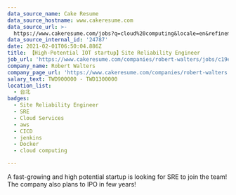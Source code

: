 ```yaml
---
data_source_name: Cake Resume
data_source_hostname: www.cakeresume.com
data_source_url: >-
  https://www.cakeresume.com/jobs?q=cloud%20computing&locale=en&refinementList%5Bseniority_level%5D%5B0%5D=mid_senior_level&refinementList%5Bsalary_type%5D=per_year&range%5Bsalary_range%5D%5Bmin%5D=1000000
data_source_internal_id: '24787'
date: 2021-02-01T06:50:04.886Z
title: 【High-Potential IOT startup】Site Reliability Engineer
job_url: 'https://www.cakeresume.com/companies/robert-walters/jobs/c19ec8'
company_name: Robert Walters
company_page_url: 'https://www.cakeresume.com/companies/robert-walters'
salary_text: TWD900000 - TWD1300000
location_list:
  - 台北
badges:
  - Site Reliability Engineer
  - SRE
  - Cloud Services
  - aws
  - CICD
  - jenkins
  - Docker
  - cloud computing

---
```


A fast-growing and high potential startup is looking for SRE to join the team! The company also plans to IPO in few years!